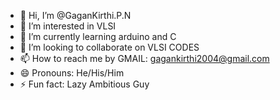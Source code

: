 - 👋 Hi, I’m @GaganKirthi.P.N
- 👀 I’m interested in VLSI 
- 🌱 I’m currently learning arduino and C 
- 💞️ I’m looking to collaborate on VLSI CODES
- 📫 How to reach me by GMAIL: gagankirthi2004@gmail.com
- 😄 Pronouns: He/His/Him
- ⚡ Fun fact: Lazy Ambitious Guy

<!---
GaganKirthiPN/GaganKirthiPN is a ✨ special ✨ repository because its `README.md` (this file) appears on your GitHub profile.
You can click the Preview link to take a look at your changes.
--->
